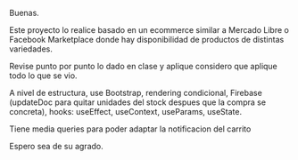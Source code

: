 Buenas.

Este proyecto lo realice basado en un ecommerce similar a Mercado Libre o Facebook 
Marketplace donde hay disponibilidad de productos de distintas variedades.

Revise punto por punto lo dado en clase y aplique considero que aplique todo lo que se vio. 

A nivel de estructura, use Bootstrap, rendering condicional, Firebase (updateDoc para quitar unidades del stock despues que la compra se concreta), hooks: useEffect, useContext, useParams, useState.

Tiene media queries para poder adaptar la notificacion del carrito

Espero sea de su agrado.





